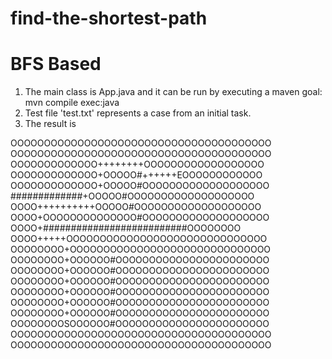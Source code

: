 # find-the-shortest-path
# BFS Based

1. The main class is App.java and it can be run by executing a maven goal: mvn compile exec:java
2. Test file 'test.txt' represents a case from an initial task.
3. The result is

OOOOOOOOOOOOOOOOOOOOOOOOOOOOOOOOOOOOOOO
OOOOOOOOOOOOOOOOOOOOOOOOOOOOOOOOOOOOOOO
OOOOOOOOOOOOO++++++++OOOOOOOOOOOOOOOOOO
OOOOOOOOOOOOO+OOOOO#++++++EOOOOOOOOOOOO
OOOOOOOOOOOOO+OOOOO#OOOOOOOOOOOOOOOOOOO
#############+OOOOO#OOOOOOOOOOOOOOOOOOO
OOOO++++++++++OOOOO#OOOOOOOOOOOOOOOOOOO
OOOO+OOOOOOOOOOOOOO#OOOOOOOOOOOOOOOOOOO
OOOO+##########################OOOOOOOO
OOOO+++++OOOOOOOOOOOOOOOOOOOOOOOOOOOOOO
OOOOOOOO+OOOOOOOOOOOOOOOOOOOOOOOOOOOOOO
OOOOOOOO+OOOOOO#OOOOOOOOOOOOOOOOOOOOOOO
OOOOOOOO+OOOOOO#OOOOOOOOOOOOOOOOOOOOOOO
OOOOOOOO+OOOOOO#OOOOOOOOOOOOOOOOOOOOOOO
OOOOOOOO+OOOOOO#OOOOOOOOOOOOOOOOOOOOOOO
OOOOOOOO+OOOOOO#OOOOOOOOOOOOOOOOOOOOOOO
OOOOOOOO+OOOOOO#OOOOOOOOOOOOOOOOOOOOOOO
OOOOOOOOSOOOOOO#OOOOOOOOOOOOOOOOOOOOOOO
OOOOOOOOOOOOOOOOOOOOOOOOOOOOOOOOOOOOOOO
OOOOOOOOOOOOOOOOOOOOOOOOOOOOOOOOOOOOOOO
